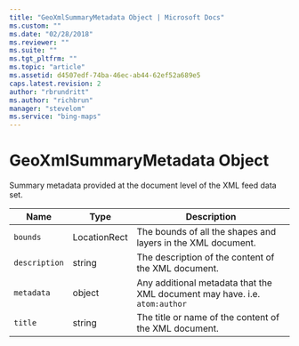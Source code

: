 ```yaml
---
title: "GeoXmlSummaryMetadata Object | Microsoft Docs"
ms.custom: ""
ms.date: "02/28/2018"
ms.reviewer: ""
ms.suite: ""
ms.tgt_pltfrm: ""
ms.topic: "article"
ms.assetid: d4507edf-74ba-46ec-ab44-62ef52a689e5
caps.latest.revision: 2
author: "rbrundritt"
ms.author: "richbrun"
manager: "stevelom"
ms.service: "bing-maps"
---
```


# GeoXmlSummaryMetadata Object

Summary metadata provided at the document level of the XML feed data set.

| Name          | Type         | Description                                                              |
|---------------|--------------|--------------------------------------------------------------------------|
| `bounds`      | LocationRect | The bounds of all the shapes and layers in the XML document.             |
| `description` | string       | The description of the content of the XML document.                      |
| `metadata`    | object       | Any additional metadata that the XML document may have. i.e. `atom:author` |
| `title`       | string       | The title or name of the content of the XML document.                    |

